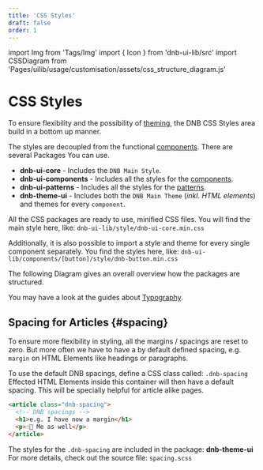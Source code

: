 ```yaml
---
title: 'CSS Styles'
draft: false
order: 1
---
```


import Img from 'Tags/Img'
import { Icon } from 'dnb-ui-lib/src'
import CSSDiagram from 'Pages/uilib/usage/customisation/assets/css_structure_diagram.js'

# CSS Styles

To ensure flexibility and the possibility of [theming](/uilib/usage/customisation/theming), the DNB CSS Styles area build in a bottom up manner.

The styles are decoupled from the functional [components](/uilib/components).
There are several Packages You can use.

- **dnb-ui-core** - Includes the `DNB Main Style`.
- **dnb-ui-components** - Includes all the styles for the [components](/uilib/components).
- **dnb-ui-patterns** - Includes all the styles for the [patterns](/uilib/patterns).
- **dnb-theme-ui** - Includes both the `DNB Main Theme` (_inkl. HTML elements_) and themes for every `component`.

All the CSS packages are ready to use, minified CSS files. You will find the main style here, like: `dnb-ui-lib/style/dnb-ui-core.min.css`

Additionally, it is also possible to import a style and theme for every single component separately. You find the styles here, like: `dnb-ui-lib/components/[button]/style/dnb-button.min.css`

The following Diagram gives an overall overview how the packages are structured.

<div class="margin-bottom">
  <CSSDiagram />
</div>

You may have a look at the guides about [Typography](/uilib/typography).

## Spacing for Articles {#spacing}

To ensure more flexibility in styling, all the margins / spacings are reset to zero. But more often we have to have a by default defined spacing, e.g. `margin` on HTML Elements like headings or paragraphs.

To use the default DNB spacings, define a CSS class called: `.dnb-spacing`
Effected HTML Elements inside this container will then have a default spacing. This will be specially helpful for article alike pages.

```html
<article class="dnb-spacing">
  <!-- DNB spacings -->
  <h1>e.g. I have now a margin</h1>
  <p>☝🏻 Me as well</p>
</article>
```

The styles for the `.dnb-spacing` are included in the package: **dnb-theme-ui**
For more details, check out the source file: `spacing.scss`
